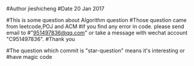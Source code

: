 #Author     jieshicheng
#Date       20  Jan     2017


#This is some question about Algorithm question
#Those question came from leetcode,POJ and ACM
#if you find any error in code. please send email to
#"951497836@qq.com" or take a message with wechat account "C951497836".
#Thank you

#The question which commit is "star-question" means it's interesting or
#have magic code




